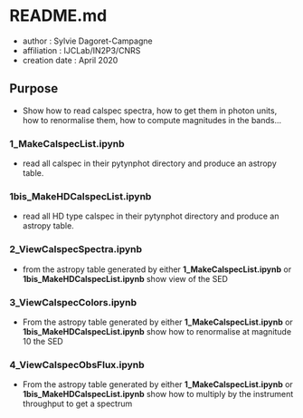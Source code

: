 # README.md

- author : Sylvie Dagoret-Campagne
- affiliation : IJCLab/IN2P3/CNRS
- creation date : April 2020

## Purpose

- Show how to read calspec spectra, how to get them in photon units, how to renormalise them, how to compute magnitudes in the bands...


### 1_MakeCalspecList.ipynb		

- read all calspec in their pytynphot directory and produce an astropy table. 

### 1bis_MakeHDCalspecList.ipynb	

- read all HD type calspec in their pytynphot directory and produce an astropy table. 

### 2_ViewCalspecSpectra.ipynb	

- from the astropy table generated by either **1\_MakeCalspecList.ipynb** or **1bis\_MakeHDCalspecList.ipynb**	 show view of the SED

### 3_ViewCalspecColors.ipynb

- From the astropy table generated by either **1\_MakeCalspecList.ipynb** or **1bis\_MakeHDCalspecList.ipynb**	 show how to renormalise at magnitude 10 the SED


### 4_ViewCalspecObsFlux.ipynb
- From the astropy table generated by either **1\_MakeCalspecList.ipynb** or **1bis\_MakeHDCalspecList.ipynb**	 show how to multiply by the instrument throughput to get a spectrum



